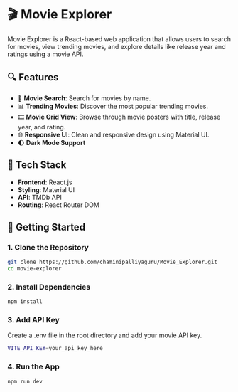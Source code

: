 # 🎬 Movie Explorer

Movie Explorer is a React-based web application that allows users to search for movies, view trending movies, and explore details like release year and ratings using a movie API.

## 🔍 Features

- 🔎 **Movie Search**: Search for movies by name.
- 📊 **Trending Movies**: Discover the most popular trending movies.
- 🎞️ **Movie Grid View**: Browse through movie posters with title, release year, and rating.
- 🌐 **Responsive UI**: Clean and responsive design using Material UI.
- 🌓 **Dark Mode Support**

## 🧰 Tech Stack

- **Frontend**: React.js
- **Styling**: Material UI
- **API**: TMDb API
- **Routing**: React Router DOM

## 🚀 Getting Started

### 1. Clone the Repository

```bash
git clone https://github.com/chaminipalliyaguru/Movie_Explorer.git
cd movie-explorer
```

### 2. Install Dependencies
```bash
npm install
```

### 3. Add API Key
Create a .env file in the root directory and add your movie API key.
```bash
VITE_API_KEY=your_api_key_here
```

### 4. Run the App
```bash
npm run dev
```
